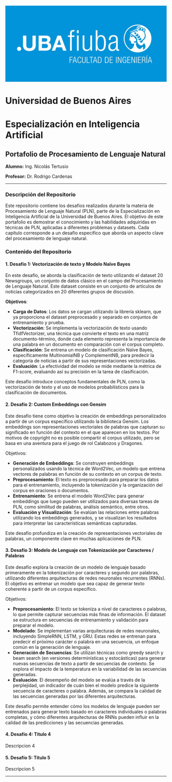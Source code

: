 ![UBA Logo](assets/fiuba.jpg)  
# **Universidad de Buenos Aires**  
# **Especialización en Inteligencia Artificial**

## Portafolio de Procesamiento de Lenguaje Natural

**Alumno:** Ing. Nicolás Tertusio

**Profesor:** Dr. Rodrigo Cardenas

---

### Descripción del Repositorio

Este repositorio contiene los desafios realizados durante la materia de Procesamiento de Lenguaje Natural (PLN), parte de la Especialización en Inteligencia Artificial de la Universidad de Buenos Aires. El objetivo de este portafolio es demostrar el conocimiento y las habilidades adquiridas en técnicas de PLN, aplicadas a diferentes problemas y datasets. Cada capítulo corresponde a un desafio especifico que aborda un aspecto clave del procesamiento de lenguaje natural.

### Contenido del Repositorio

#### 1. **Desafío 1: Vectorización de texto y Modelo Naïve Bayes**  
En este desafío, se aborda la clasificación de texto utilizando el dataset 20 Newsgroups, un conjunto de datos clásico en el campo del Procesamiento de Lenguaje Natural. Este dataset consiste en un conjunto de artículos de noticias categorizados en 20 diferentes grupos de discusión.

**Objetivos**:

 - **Carga de Datos**: Los datos se cargan utilizando la librería sklearn, que ya proporciona el dataset preprocesado y separado en conjuntos de entrenamiento y prueba.
 - **Vectorización**: Se implementa la vectorización de texto usando TfidfVectorizer, una técnica que convierte el texto en una matriz documento-término, donde cada elemento representa la importancia de una palabra en un documento en comparación con el corpus completo.
 - **Clasificación**: Se entrena un modelo de clasificación Naïve Bayes, específicamente MultinomialNB y ComplementNB, para predecir la categoría de noticias a partir de sus representaciones vectorizadas.
 - **Evaluación**: La efectividad del modelo se mide mediante la métrica de F1-score, evaluando así su precisión en la tarea de clasificación.

Este desafío introduce conceptos fundamentales de PLN, como la vectorización de texto y el uso de modelos probabilísticos para la clasificación de documentos.

#### 2. **Desafío 2: Custom Embeddings con Gensim**  
Este desafío tiene como objetivo la creación de embeddings personalizados a partir de un corpus específico utilizando la biblioteca Gensim. Los embeddings son representaciones vectoriales de palabras que capturan su significado en función del contexto en el que aparecen en los textos. Por motivos de copyright no es posible compartir el corpus utilizado, pero se basa en una aventura para el juego de rol Calabozos y Dragones.

Objetivos:

 - **Generación de Embeddings**: Se construyen embeddings personalizados usando la técnica de Word2Vec, un modelo que entrena vectores de palabras en función de su contexto en un corpus de texto.
 - **Preprocesamiento**: El texto es preprocesado para preparar los datos para el entrenamiento, incluyendo la tokenización y la organización del corpus en oraciones o documentos.
 - **Entrenamiento**: Se entrena el modelo Word2Vec para generar embeddings que luego pueden ser utilizados para diversas tareas de PLN, como similitud de palabras, análisis semántico, entre otros.
 - **Evaluación y Visualización**: Se evalúan las relaciones entre palabras utilizando los embeddings generados, y se visualizan los resultados para interpretar las características semánticas capturadas.

Este desafío profundiza en la creación de representaciones vectoriales de palabras, un componente clave en muchas aplicaciones de PLN.

#### 3. **Desafío 3: Modelo de Lenguaje con Tokenización por Caracteres / Palabras**  
Este desafío explora la creación de un modelo de lenguaje basado primeramente en la tokenización por caracteres y segundo por palabras, utilizando diferentes arquitecturas de redes neuronales recurrentes (RNNs). El objetivo es entrenar un modelo que sea capaz de generar texto coherente a partir de un corpus específico.

Objetivos:

 - **Preprocesamiento**: El texto se tokeniza a nivel de caracteres o palabras, lo que permite capturar secuencias más finas de información. El dataset se estructura en secuencias de entrenamiento y validación para preparar el modelo.
 - **Modelado**: Se implementan varias arquitecturas de redes neuronales, incluyendo SimpleRNN, LSTM, y GRU. Estas redes se entrenan para predecir el próximo carácter o palabra en una secuencia, un enfoque común en la generación de lenguaje.
 - **Generación de Secuencias**: Se utilizan técnicas como greedy search y beam search (en versiones determinísticas y estocásticas) para generar nuevas secuencias de texto a partir de secuencias de contexto. Se explora el impacto de la temperatura en la variabilidad de las secuencias generadas.
 - **Evaluación**: El desempeño del modelo se evalúa a través de la perplejidad, un indicador de cuán bien el modelo predice la siguiente secuencia de caracteres o palabra. Además, se compara la calidad de las secuencias generadas por las diferentes arquitecturas.

Este desafío permite entender cómo los modelos de lenguaje pueden ser entrenados para generar texto basado en caracteres individuales o palabras completas, y cómo diferentes arquitecturas de RNNs pueden influir en la calidad de las predicciones y las secuencias generadas.

#### 4. **Desafío 4: Titulo 4**  
   Descripcion 4

#### 5. **Desafío 5: Titulo 5**  
   Descripcion 5

---
